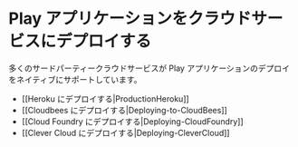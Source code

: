 <!--
# Deploying a Play application to a cloud service
-->
# Play アプリケーションをクラウドサービスにデプロイする

<!--
Many third party cloud services have built in support for deploying Play applications.
-->
多くのサードパーティークラウドサービスが Play アプリケーションのデプロイをネイティブにサポートしています。

<!--
- [[Deploying to Heroku|ProductionHeroku]]
- [[Deploying to Cloudbees|Deploying-to-CloudBees]]
- [[Deploying to Cloud Foundry|Deploying-CloudFoundry]]
- [[Deploying to Clever Cloud|Deploying-CleverCloud]]
-->
- [[Heroku にデプロイする|ProductionHeroku]]
- [[Cloudbees にデプロイする|Deploying-to-CloudBees]]
- [[Cloud Foundry にデプロイする|Deploying-CloudFoundry]]
- [[Clever Cloud にデプロイする|Deploying-CleverCloud]]